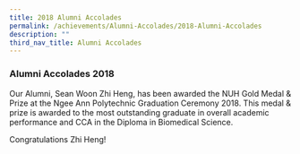 ```yaml
---
title: 2018 Alumni Accolades
permalink: /achievements/Alumni-Accolades/2018-Alumni-Accolades
description: ""
third_nav_title: Alumni Accolades
---
```

### Alumni Accolades 2018

Our Alumni, Sean Woon Zhi Heng, has been awarded the NUH Gold Medal & Prize at the Ngee Ann Polytechnic Graduation Ceremony 2018. This medal & prize is awarded to the most outstanding graduate in overall academic performance and CCA in the Diploma in Biomedical Science.

Congratulations Zhi Heng!